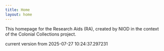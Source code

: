 ```yaml
---
title: Home
layout: home
---
```


This homepage for the Research Aids (RA), created by NIOD in the context of the Colonial Collections project. 


current version from 2025-07-27 10:24:37.297231